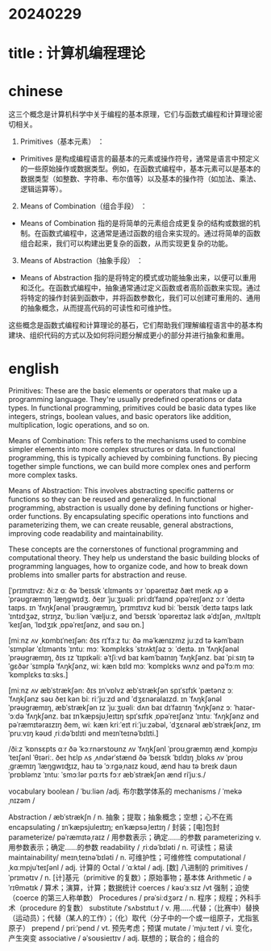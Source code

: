 
# 20240229

# title : 计算机编程理论

# chinese 

这三个概念是计算机科学中关于编程的基本原理，它们与函数式编程和计算理论密切相关。

1.  Primitives（基本元素） ：
   - Primitives 是构成编程语言的最基本的元素或操作符号，通常是语言中预定义的一些原始操作或数据类型。例如，在函数式编程中，基本元素可以是基本的数据类型（如整数、字符串、布尔值等）以及基本的操作符（如加法、乘法、逻辑运算等）。

2.  Means of Combination（组合手段） ：
   - Means of Combination 指的是将简单的元素组合成更复杂的结构或数据的机制。在函数式编程中，这通常是通过函数的组合来实现的。通过将简单的函数组合起来，我们可以构建出更复杂的函数，从而实现更复杂的功能。

3.  Means of Abstraction（抽象手段） ：
   - Means of Abstraction 指的是将特定的模式或功能抽象出来，以便可以重用和泛化。在函数式编程中，抽象通常通过定义函数或者高阶函数来实现。通过将特定的操作封装到函数中，并将函数参数化，我们可以创建可重用的、通用的抽象概念，从而提高代码的可读性和可维护性。

这些概念是函数式编程和计算理论的基石，它们帮助我们理解编程语言中的基本构建块、组织代码的方式以及如何将问题分解成更小的部分并进行抽象和重用。

# english
Primitives: These are the basic elements or operators that make up a programming language. They're usually predefined operations or data types. In functional programming, primitives could be basic data types like integers, strings, boolean values, and basic operators like addition, multiplication, logic operations, and so on.

Means of Combination: This refers to the mechanisms used to combine simpler elements into more complex structures or data. In functional programming, this is typically achieved by combining functions. By piecing together simple functions, we can build more complex ones and perform more complex tasks.

Means of Abstraction: This involves abstracting specific patterns or functions so they can be reused and generalized. In functional programming, abstraction is usually done by defining functions or higher-order functions. By encapsulating specific operations into functions and parameterizing them, we can create reusable, general abstractions, improving code readability and maintainability.

These concepts are the cornerstones of functional programming and computational theory. They help us understand the basic building blocks of programming languages, how to organize code, and how to break down problems into smaller parts for abstraction and reuse.

[ˈprɪmɪtɪvz: ðiːz ɑː ðə ˈbeɪsɪk ˈɛlɪmənts ɔːr ˈɒpəreɪtəz ðæt meɪk ʌp ə ˈprəʊɡræmɪŋ ˈlæŋɡwɪdʒ. ðeɪr ˈjuːʒʊəliː priːdɪˈfaɪnd ˌɒpəˈreɪʃənz ɔːr ˈdeɪtə taɪps. ɪn ˈfʌŋkʃənəl ˈprəʊɡræmɪŋ, ˈprɪmɪtɪvz kʊd biː ˈbeɪsɪk ˈdeɪtə taɪps laɪk ˈɪntɪdʒəz, strɪŋz, ˈbuːliən ˈvæljuːz, ənd ˈbeɪsɪk ˈɒpəreɪtəz laɪk əˈdɪʃən, ˌmʌltɪplɪˈkeɪʃən, ˈlɒdʒɪk ˌɒpəˈreɪʃənz, ənd səʊ ɒn.]

[miːnz ʌv ˌkɒmbɪˈneɪʃən: ðɪs rɪˈfɜːz tuː ðə məˈkænɪzmz juːzd tə kəmˈbaɪn ˈsɪmplər ˈɛlɪmənts ˈɪntuː mɔː ˈkɒmplɛks ˈstrʌktʃəz ɔː ˈdeɪtə. ɪn ˈfʌŋkʃənəl ˈprəʊɡræmɪŋ, ðɪs ɪz ˈtɪpɪkəliː əˈtʃiːvd baɪ kəmˈbaɪnɪŋ ˈfʌŋkʃənz. baɪ ˈpiːsɪŋ təˈɡɛðər ˈsɪmplə ˈfʌŋkʃənz, wiː kæn bɪld mɔː ˈkɒmplɛks wʌnz ənd pəˈfɔːm mɔː ˈkɒmplɛks tɑːsks.]

[miːnz ʌv æbˈstrækʃən: ðɪs ɪnˈvɒlvz æbˈstrækʃən spɪˈsɪfɪk ˈpætənz ɔː ˈfʌŋkʃənz səʊ ðeɪ kən biː riːˈjuːzd ənd ˈdʒɛnərəlaɪzd. ɪn ˈfʌŋkʃənəl ˈprəʊɡræmɪŋ, æbˈstrækʃən ɪz ˈjuːʒʊəliː dʌn baɪ dɪˈfaɪnɪŋ ˈfʌŋkʃənz ɔː ˈhaɪər-ˈɔːdə ˈfʌŋkʃənz. baɪ ɪnˈkæpsjʊˌleɪtɪŋ spɪˈsɪfɪk ˌɒpəˈreɪʃənz ˈɪntuː ˈfʌŋkʃənz ənd pəˈræmɪtəraɪzɪŋ ðem, wiː kæn kriːˈeɪt riːˈjuːzəbəl, ˈdʒɛnərəl æbˈstrækʃənz, ɪmˈpruːvɪŋ kəʊd ˌriːdəˈbɪlɪti ənd meɪnˈteɪnəˈbɪlɪti.]

/ðiːz ˈkɒnsɛpts ɑːr ðə ˈkɔːrnərstoʊnz ʌv ˈfʌŋkʃənl ˈproʊˌɡræmɪŋ ænd ˌkɒmpjʊˈteɪʃənl ˈθɪəriː. ðeɪ hɛlp ʌs ˌʌndərˈstænd ðə ˈbeɪsɪk ˈbɪldɪŋ ˌblɑks ʌv ˈproʊˌɡræmɪŋ ˈlæŋɡwɪʤɪz, haʊ tə ˈɔːrɡəˌnaɪz koʊd, ænd haʊ tə breɪk daʊn ˈprɒbləmz ˈɪntuː ˈsmɔːlər pɑːrts fɔːr æbˈstrækʃən ænd riˈjuːs./

vocabulary
boolean / ˈbuːliən /adj.  布尔数学体系的
mechanisms / ˈmekəˌnɪzəm /

Abstraction / æbˈstrækʃn / n.  抽象；提取；抽象概念；空想；心不在焉
encapsulating / ɪnˈkæpsjuleɪtɪŋ; enˈkæpsəˌleɪtɪŋ / 封装；[电]包封
parameterize/ pəˈræmɪtəˌraɪz / 用参数表示；确定……的参数
parameterizing v.  用参数表示；确定……的参数
readability / ˌriːdəˈbɪləti / n.  可读性；易读
maintainability/ meɪnˌteɪnəˈbɪləti / n.  可维护性；可维修性
computational / ˌkɑːmpjuˈteɪʃənl / adj.  计算的
Octal / ˈɑːktəl / adj.  [数] 八进制的
primitives / ˈprɪmətɪv / n.  [计]基元（primitive 的复数）；原始事物；基本体
Arithmetic / əˈrɪθmətɪk / 算术；演算，计算；数据统计
coerces / kəʊˈɜːsɪz /vt 强制；迫使（coerce 的第三人称单数）
Procedures / prəˈsiːdʒərz / n.  程序；规程；外科手术（procedure 的复数）
substitute  /ˈsʌbstɪtuːt / v.  用……代替；（比赛中）替换（运动员）；代替（某人的工作）；（化）取代（分子中的一个或一组原子，尤指氢原子）
prepend / priːˈpend / vt.  预先考虑；预谋
mutate / ˈmjuːteɪt / vi.  变化，产生突变
associative / əˈsoʊsieɪtɪv / adj.  联想的；联合的；组合的

